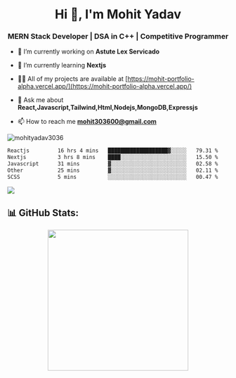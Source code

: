 <h1 align="center">Hi 👋, I'm Mohit Yadav</h1>
<h3 align="center">MERN Stack Developer | DSA in C++ | Competitive Programmer</h3>

- 🔭 I’m currently working on **Astute Lex Servicado**

- 🌱 I’m currently learning **Nextjs**

- 👨‍💻 All of my projects are available at [https://mohit-portfolio-alpha.vercel.app/](https://mohit-portfolio-alpha.vercel.app/)

- 💬 Ask me about **React,Javascript,Tailwind,Html,Nodejs,MongoDB,Expressjs**

- 📫 How to reach me **mohit303600@gmail.com**

<p align="left"> <img src="https://komarev.com/ghpvc/?username=mohityadav3036&label=Profile%20views&color=0e75b6&style=flat" alt="mohityadav3036" /> </p>


 <!--START_SECTION:waka-->

```txt
Reactjs         16 hrs 4 mins   ███████████████████▓░░░░░   79.31 %
Nextjs          3 hrs 8 mins    ████░░░░░░░░░░░░░░░░░░░░░   15.50 %
Javascript      31 mins         ▓░░░░░░░░░░░░░░░░░░░░░░░░   02.58 %
Other           25 mins         ▓░░░░░░░░░░░░░░░░░░░░░░░░   02.11 %
SCSS            5 mins          ░░░░░░░░░░░░░░░░░░░░░░░░░   00.47 %
```

<!--END_SECTION:waka-->

  <p align="start">
   
<a href="https://www.linkedin.com/in/mohit-yadav-33811024a/">
<img src="https://skillicons.dev/icons?i=cpp,python,html,css,js,mongodb,git,github,react,express,nodejs,nextjs,vscode,postman,powershell,&theme=dark&perline=10" />
</a>
</p>



## 📊 GitHub Stats:

 <div align="center">

 <!-- github streak start -->

<img width=320 src="https://github-readme-streak-stats.herokuapp.com/?user=Mohityadav3036&layout=compact"  />

<!-- github streak end -->



